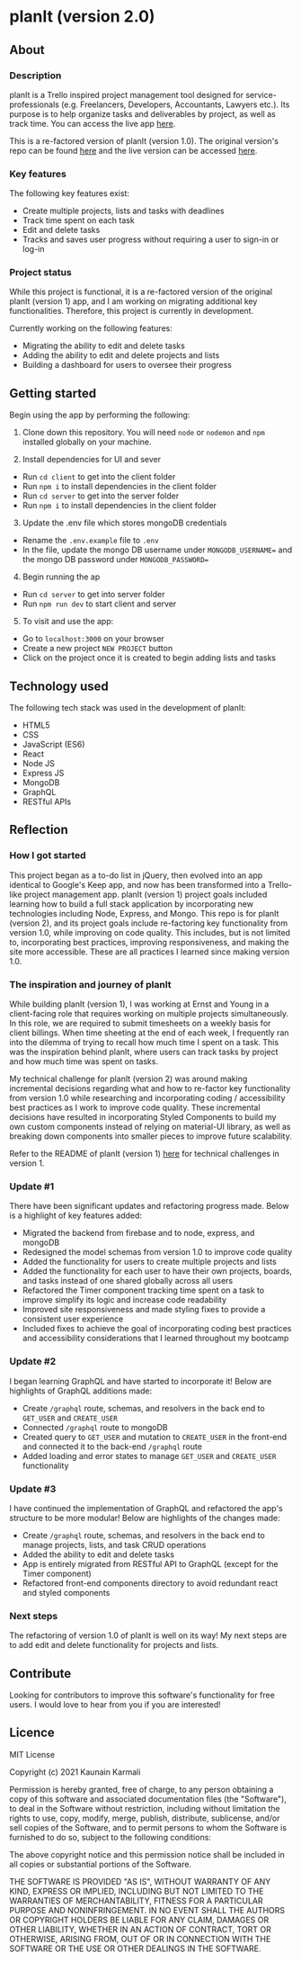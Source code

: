 # planIt (version 2.0)

## About

### Description

planIt is a Trello inspired project management tool designed for service-professionals (e.g. Freelancers, Developers, Accountants, Lawyers etc.). Its purpose is to help organize tasks and deliverables by project, as well as track time. You can access the live app [here](https://just-plan-it.netlify.app/).

This is a re-factored version of planIt (version 1.0). The original version's repo can be found [here](https://github.com/KaunainKarmali/planIt/tree/production) and the live version can be accessed [here](https://plan-it-v1.netlify.app/).

### Key features

The following key features exist:
* Create multiple projects, lists and tasks with deadlines
* Track time spent on each task
* Edit and delete tasks
* Tracks and saves user progress without requiring a user to sign-in or log-in

### Project status

While this project is functional, it is a re-factored version of the original planIt (version 1) app, and I am working on migrating additional key functionalities. Therefore, this project is currently in development. 

Currently working on the following features:
* Migrating the ability to edit and delete tasks
* Adding the ability to edit and delete projects and lists
* Building a dashboard for users to oversee their progress

## Getting started

Begin using the app by performing the following:

1. Clone down this repository. You will need `node` or `nodemon` and `npm` installed globally on your machine.

2. Install dependencies for UI and sever
  * Run `cd client` to get into the client folder
  * Run `npm i` to install dependencies in the client folder
  * Run `cd server` to get into the server folder
  * Run `npm i` to install dependencies in the client folder

3. Update the .env file which stores mongoDB credentials
 * Rename the `.env.example` file to `.env`
 * In the file, update the mongo DB username under `MONGODB_USERNAME=` and the mongo DB password under `MONGODB_PASSWORD=`

4. Begin running the ap
  * Run `cd server` to get into server folder
  * Run `npm run dev` to start client and server

5. To visit and use the app:
  * Go to `localhost:3000` on your browser
  * Create a new project `NEW PROJECT` button
  * Click on the project once it is created to begin adding lists and tasks

## Technology used

The following tech stack was used in the development of planIt:
* HTML5
* CSS
* JavaScript (ES6)
* React
* Node JS
* Express JS
* MongoDB
* GraphQL
* RESTful APIs

## Reflection

### How I got started

This project began as a to-do list in jQuery, then evolved into an app identical to Google's Keep app, and now has been transformed into a Trello-like project management app. planIt (version 1) project goals included learning how to build a full stack application by incorporating new technologies including Node, Express, and Mongo. This repo is for planIt (version 2), and its project goals include re-factoring key functionality from version 1.0, while improving on code quality. This includes, but is not limited to, incorporating best practices, improving responsiveness, and making the site more accessible. These are all practices I learned since making version 1.0. 

### The inspiration and journey of planIt

While building planIt (version 1), I was working at Ernst and Young in a client-facing role that requires working on multiple projects simultaneously. In this role, we are required to submit timesheets on a weekly basis for client billings. When time sheeting at the end of each week, I frequently ran into the dilemma of trying to recall how much time I spent on a task. This was the inspiration behind planIt, where users can track tasks by project and how much time was spent on tasks.

My technical challenge for planIt (version 2) was around making incremental decisions regarding what and how to re-factor key functionality from version 1.0 while researching and incorporating coding / accessibility best practices as I work to improve code quality. These incremental decisions have resulted in incorporating Styled Components to build my own custom components instead of relying on material-UI library, as well as breaking down components into smaller pieces to improve future scalability.  

Refer to the README of planIt (version 1) [here](https://github.com/KaunainKarmali/planIt/tree/production) for technical challenges in version 1. 

### Update #1

There have been significant updates and refactoring progress made. Below is a highlight of key features added:
* Migrated the backend from firebase and to node, express, and mongoDB 
* Redesigned the model schemas from version 1.0 to improve code quality 
* Added the functionality for users to create multiple projects and lists
* Added the functionality for each user to have their own projects, boards, and tasks instead of one shared globally across all users
* Refactored the Timer component tracking time spent on a task to improve simplify its logic and increase code readability  
* Improved site responsiveness and made styling fixes to provide a consistent user experience 
* Included fixes to achieve the goal of incorporating coding best practices and accessibility considerations that I learned throughout my bootcamp

### Update #2

I began learning GraphQL and have started to incorporate it! Below are highlights of GraphQL additions made:
* Create `/graphql` route, schemas, and resolvers in the back end to `GET_USER` and `CREATE_USER`
* Connected `/graphql` route to mongoDB
* Created query to `GET_USER` and mutation to `CREATE_USER` in the front-end and connected it to the back-end `/graphql` route
* Added loading and error states to manage `GET_USER` and `CREATE_USER` functionality

### Update #3

I have continued the implementation of GraphQL and refactored the app's structure to be more modular! Below are highlights of the changes made:
* Create `/graphql` route, schemas, and resolvers in the back end to manage projects, lists, and task CRUD operations
* Added the ability to edit and delete tasks
* App is entirely migrated from RESTful API to GraphQL (except for the Timer component)
* Refactored front-end components directory to avoid redundant react and styled components

### Next steps

The refactoring of version 1.0 of planIt is well on its way! My next steps are to add edit and delete functionality for projects and lists. 

## Contribute

Looking for contributors to improve this software's functionality for free users. I would love to hear from you if you are interested!

## Licence

MIT License

Copyright (c) 2021 Kaunain Karmali

Permission is hereby granted, free of charge, to any person obtaining a copy
of this software and associated documentation files (the "Software"), to deal
in the Software without restriction, including without limitation the rights
to use, copy, modify, merge, publish, distribute, sublicense, and/or sell
copies of the Software, and to permit persons to whom the Software is
furnished to do so, subject to the following conditions:

The above copyright notice and this permission notice shall be included in all
copies or substantial portions of the Software.

THE SOFTWARE IS PROVIDED "AS IS", WITHOUT WARRANTY OF ANY KIND, EXPRESS OR
IMPLIED, INCLUDING BUT NOT LIMITED TO THE WARRANTIES OF MERCHANTABILITY,
FITNESS FOR A PARTICULAR PURPOSE AND NONINFRINGEMENT. IN NO EVENT SHALL THE
AUTHORS OR COPYRIGHT HOLDERS BE LIABLE FOR ANY CLAIM, DAMAGES OR OTHER
LIABILITY, WHETHER IN AN ACTION OF CONTRACT, TORT OR OTHERWISE, ARISING FROM,
OUT OF OR IN CONNECTION WITH THE SOFTWARE OR THE USE OR OTHER DEALINGS IN THE
SOFTWARE.
